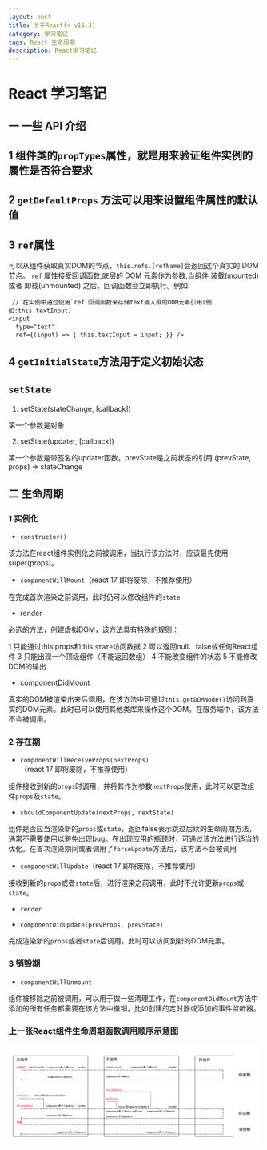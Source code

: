 ```yaml
---
layout: post
title: 关于React(< v16.3)
category: 学习笔记
tags: React 生命周期
description: React学习笔记
---
```


# React 学习笔记
## 一 一些 API 介绍
## 1 组件类的`propTypes`属性，就是用来验证组件实例的属性是否符合要求
## 2 `getDefaultProps` 方法可以用来设置组件属性的默认值
## 3 `ref`属性
可以从组件获取真实DOM的节点，`this.refs.[refName]`会返回这个真实的 DOM 节点。
`ref` 属性接受回调函数,底层的 DOM 元素作为参数,当组件 装载(mounted) 或者 卸载(unmounted) 之后，回调函数会立即执行。例如:

     // 在实例中通过使用`ref`回调函数来存储text输入框的DOM元素引用(例如:this.textInput)
    <input
      type="text"
      ref={(input) => { this.textInput = input; }} />

## 4 `getInitialState`方法用于定义初始状态
## `setState`
1. setState(stateChange, [callback])

第一个参数是对象

2. setState(updater, [callback])

第一个参数是带签名的updater函数，prevState是之前状态的引用
    (prevState, props) => stateChange

## 二 生命周期
### 1 实例化
* `constructor()`

该方法在react组件实例化之前被调用，当执行该方法时，应该最先使用super(props)。

* `componentWillMount`（react 17 即将废除，不推荐使用）

在完成首次渲染之前调用，此时仍可以修改组件的`state`

* render

必选的方法，创建虚拟DOM，该方法具有特殊的规则：

  1  只能通过this.props和this.`state`访问数据
  2  可以返回null、false或任何React组件
  3  只能出现一个顶级组件（不能返回数组）
  4  不能改变组件的状态
  5  不能修改DOM的输出

* componentDidMount

真实的DOM被渲染出来后调用，在该方法中可通过`this.getDOMNode()`访问到真实的DOM元素。此时已可以使用其他类库来操作这个DOM。在服务端中，该方法不会被调用。

### 2 存在期
* `componentWillReceiveProps(nextProps)`（react 17 即将废除，不推荐使用）

组件接收到新的`props`时调用，并将其作为参数`nextProps`使用，此时可以更改组件`props`及`state`。

* `shouldComponentUpdate(nextProps, nextState)`

组件是否应当渲染新的`props`或`state`，返回false表示跳过后续的生命周期方法，通常不需要使用以避免出现bug。在出现应用的瓶颈时，可通过该方法进行适当的优化。在首次渲染期间或者调用了`forceUpdate`方法后，该方法不会被调用

* `componentWillUpdate`（react 17 即将废除，不推荐使用）

接收到新的`props`或者`state`后，进行渲染之前调用，此时不允许更新`props`或`state`。

* `render`

* `componentDidUpdate(prevProps, prevState)`

完成渲染新的`props`或者`state`后调用，此时可以访问到新的DOM元素。

### 3 销毁期
* `componentWillUnmount`

组件被移除之前被调用，可以用于做一些清理工作，在`componentDidMount`方法中添加的所有任务都需要在该方法中撤销，比如创建的定时器或添加的事件监听器。
 
### 上一张React组件生命周期函数调用顺序示意图
![React组件生命周期函数调用顺序示意图](/assets/img/postImg/react-life-circle.png)
